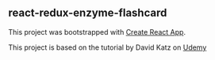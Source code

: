 ## react-redux-enzyme-flashcard

This project was bootstrapped with [Create React App](https://github.com/facebookincubator/create-react-app).

This project is based on the tutorial by David Katz on [Udemy](https://www.udemy.com/react-testing/learn/v4/content)
